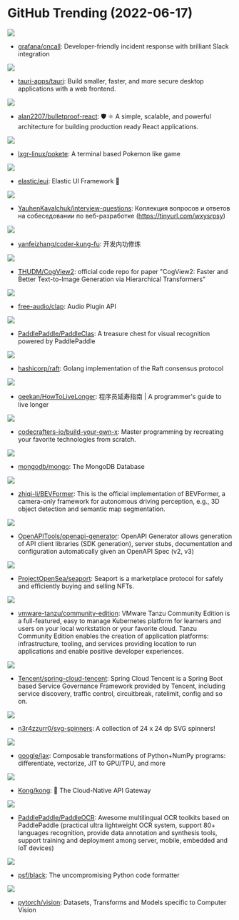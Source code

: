 # GitHub Trending (2022-06-17)

![](https://img.shields.io/badge/Python-New%20282-green?style=flat-square&logo=appveyor)
- [grafana/oncall](https://github.com/grafana/oncall): Developer-friendly incident response with brilliant Slack integration

![](https://img.shields.io/badge/Rust-New%20495-green?style=flat-square&logo=appveyor)
- [tauri-apps/tauri](https://github.com/tauri-apps/tauri): Build smaller, faster, and more secure desktop applications with a web frontend.

![](https://img.shields.io/badge/TypeScript-New%20204-green?style=flat-square&logo=appveyor)
- [alan2207/bulletproof-react](https://github.com/alan2207/bulletproof-react): 🛡️ ⚛️ A simple, scalable, and powerful architecture for building production ready React applications.

![](https://img.shields.io/badge/Python-New%20354-green?style=flat-square&logo=appveyor)
- [lxgr-linux/pokete](https://github.com/lxgr-linux/pokete): A terminal based Pokemon like game

![](https://img.shields.io/badge/TypeScript-New%20156-green?style=flat-square&logo=appveyor)
- [elastic/eui](https://github.com/elastic/eui): Elastic UI Framework 🙌

![](https://img.shields.io/badge/none-New%20234-green?style=flat-square&logo=appveyor)
- [YauhenKavalchuk/interview-questions](https://github.com/YauhenKavalchuk/interview-questions): Коллекция вопросов и ответов на собеседовании по веб-разработке (https://tinyurl.com/wxysrpsy)

![](https://img.shields.io/badge/C-New%20242-green?style=flat-square&logo=appveyor)
- [yanfeizhang/coder-kung-fu](https://github.com/yanfeizhang/coder-kung-fu): 开发内功修炼

![](https://img.shields.io/badge/Python-New%2080-green?style=flat-square&logo=appveyor)
- [THUDM/CogView2](https://github.com/THUDM/CogView2): official code repo for paper "CogView2: Faster and Better Text-to-Image Generation via Hierarchical Transformers"

![](https://img.shields.io/badge/C-New%2072-green?style=flat-square&logo=appveyor)
- [free-audio/clap](https://github.com/free-audio/clap): Audio Plugin API

![](https://img.shields.io/badge/Python-New%20131-green?style=flat-square&logo=appveyor)
- [PaddlePaddle/PaddleClas](https://github.com/PaddlePaddle/PaddleClas): A treasure chest for visual recognition powered by PaddlePaddle

![](https://img.shields.io/badge/Go-New%2048-green?style=flat-square&logo=appveyor)
- [hashicorp/raft](https://github.com/hashicorp/raft): Golang implementation of the Raft consensus protocol

![](https://img.shields.io/badge/none-New%20309-green?style=flat-square&logo=appveyor)
- [geekan/HowToLiveLonger](https://github.com/geekan/HowToLiveLonger): 程序员延寿指南 | A programmer's guide to live longer

![](https://img.shields.io/badge/none-New%20261-green?style=flat-square&logo=appveyor)
- [codecrafters-io/build-your-own-x](https://github.com/codecrafters-io/build-your-own-x): Master programming by recreating your favorite technologies from scratch.

![](https://img.shields.io/badge/C%2B%2B-New%206-green?style=flat-square&logo=appveyor)
- [mongodb/mongo](https://github.com/mongodb/mongo): The MongoDB Database

![](https://img.shields.io/badge/Python-New%2063-green?style=flat-square&logo=appveyor)
- [zhiqi-li/BEVFormer](https://github.com/zhiqi-li/BEVFormer): This is the official implementation of BEVFormer, a camera-only framework for autonomous driving perception, e.g., 3D object detection and semantic map segmentation.

![](https://img.shields.io/badge/Java-New%2014-green?style=flat-square&logo=appveyor)
- [OpenAPITools/openapi-generator](https://github.com/OpenAPITools/openapi-generator): OpenAPI Generator allows generation of API client libraries (SDK generation), server stubs, documentation and configuration automatically given an OpenAPI Spec (v2, v3)

![](https://img.shields.io/badge/Solidity-New%2036-green?style=flat-square&logo=appveyor)
- [ProjectOpenSea/seaport](https://github.com/ProjectOpenSea/seaport): Seaport is a marketplace protocol for safely and efficiently buying and selling NFTs.

![](https://img.shields.io/badge/Go-New%2037-green?style=flat-square&logo=appveyor)
- [vmware-tanzu/community-edition](https://github.com/vmware-tanzu/community-edition): VMware Tanzu Community Edition is a full-featured, easy to manage Kubernetes platform for learners and users on your local workstation or your favorite cloud. Tanzu Community Edition enables the creation of application platforms: infrastructure, tooling, and services providing location to run applications and enable positive developer experiences.

![](https://img.shields.io/badge/Java-New%2038-green?style=flat-square&logo=appveyor)
- [Tencent/spring-cloud-tencent](https://github.com/Tencent/spring-cloud-tencent): Spring Cloud Tencent is a Spring Boot based Service Governance Framework provided by Tencent, including service discovery, traffic control, circuitbreak, ratelimit, config and so on.

![](https://img.shields.io/badge/SVG-New%20395-green?style=flat-square&logo=appveyor)
- [n3r4zzurr0/svg-spinners](https://github.com/n3r4zzurr0/svg-spinners): A collection of 24 x 24 dp SVG spinners!

![](https://img.shields.io/badge/Python-New%20100-green?style=flat-square&logo=appveyor)
- [google/jax](https://github.com/google/jax): Composable transformations of Python+NumPy programs: differentiate, vectorize, JIT to GPU/TPU, and more

![](https://img.shields.io/badge/Lua-New%2030-green?style=flat-square&logo=appveyor)
- [Kong/kong](https://github.com/Kong/kong): 🦍 The Cloud-Native API Gateway

![](https://img.shields.io/badge/Python-New%2024-green?style=flat-square&logo=appveyor)
- [PaddlePaddle/PaddleOCR](https://github.com/PaddlePaddle/PaddleOCR): Awesome multilingual OCR toolkits based on PaddlePaddle (practical ultra lightweight OCR system, support 80+ languages recognition, provide data annotation and synthesis tools, support training and deployment among server, mobile, embedded and IoT devices)

![](https://img.shields.io/badge/Python-New%2066-green?style=flat-square&logo=appveyor)
- [psf/black](https://github.com/psf/black): The uncompromising Python code formatter

![](https://img.shields.io/badge/Python-New%208-green?style=flat-square&logo=appveyor)
- [pytorch/vision](https://github.com/pytorch/vision): Datasets, Transforms and Models specific to Computer Vision

